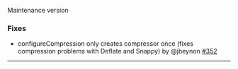 Maintenance version

### Fixes

* configureCompression only creates compressor once (fixes compression problems with Deflate and Snappy) by @jbeynon [#352](http://github.com/NICTA/scoobi/issues/352)
  
------ 
